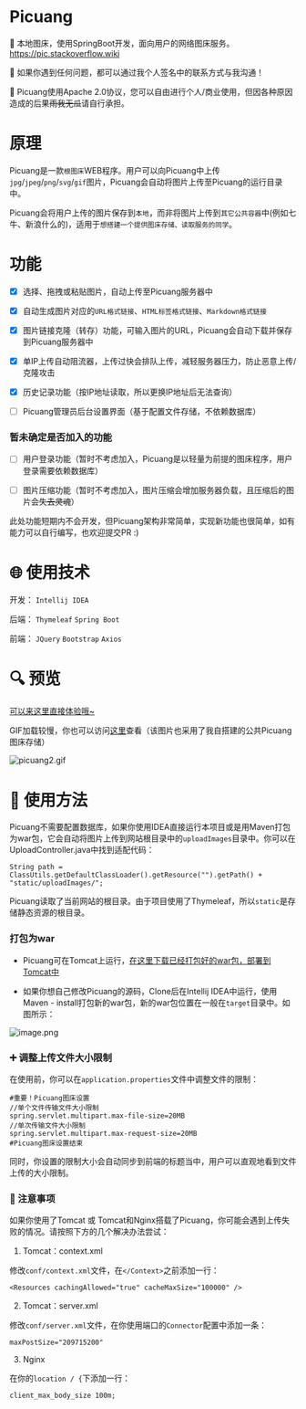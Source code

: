 # Picuang

:pushpin: 本地图床，使用SpringBoot开发，面向用户的网络图床服务。https://pic.stackoverflow.wiki

:wrench: 如果你遇到任何问题，都可以通过我个人签名中的联系方式与我沟通！

:bookmark: Picuang使用Apache 2.0协议，您可以自由进行个人/商业使用，但因各种原因造成的后果~~雨我无瓜~~请自行承担。

# 原理

Picuang是一款`根图床`WEB程序。用户可以向Picuang中上传`jpg`/`jpeg`/`png`/`svg`/`gif`图片，Picuang会自动将图片上传至Picuang的运行目录中。

Picuang会将用户上传的图片保存到`本地`，而非将图片上传到`其它公共容器`中(例如七牛、新浪什么的)，适用于`想搭建一个提供图床存储、读取服务的同学`。

# 功能

- [x] 选择、拖拽或粘贴图片，自动上传至Picuang服务器中

- [x] 自动生成图片对应的`URL格式链接`、`HTML标签格式链接`、`Markdown格式链接`

- [x] 图片链接克隆（转存）功能，可输入图片的URL，Picuang会自动下载并保存到Picuang服务器中

- [x] 单IP上传自动阻流器，上传过快会排队上传，减轻服务器压力，防止恶意上传/克隆攻击

- [x] 历史记录功能（按IP地址读取，所以更换IP地址后无法查询）

- [ ] Picuang管理员后台设置界面（基于配置文件存储，不依赖数据库）

### 暂未确定是否加入的功能

- [ ] 用户登录功能（暂时不考虑加入，Picuang是以轻量为前提的图床程序，用户登录需要依赖数据库）

- [ ] 图片压缩功能（暂时不考虑加入，图片压缩会增加服务器负载，且压缩后的图片会~~失去灵魂~~）

此处功能短期内不会开发，但Picuang架构非常简单，实现新功能也很简单，如有能力可以自行编写，也欢迎提交PR :)

# :globe_with_meridians: 使用技术

开发：
`Intellij IDEA`

后端：
`Thymeleaf`
`Spring Boot`

前端：
`JQuery`
`Bootstrap`
`Axios`

# :mag: 预览

[可以来这里直接体验哦~](https://pic.stackoverflow.wiki/)

GIF加载较慢，你也可以访问[这里](https://pic.stackoverflow.wiki/uploadImages/125/33/189/136/2019/11/06/22/29/484ca851-88cb-4554-9444-272f218781bd.gif)查看（该图片也采用了我自搭建的公共Picuang图床存储）

![picuang2.gif](https://pic.stackoverflow.wiki/uploadImages/125/33/189/136/2019/11/06/22/29/484ca851-88cb-4554-9444-272f218781bd.gif)

# :page_facing_up: 使用方法

Picuang不需要配置数据库，如果你使用IDEA直接运行本项目或是用Maven打包为war包，它会自动将图片上传到网站根目录中的`uploadImages`目录中。你可以在UploadController.java中找到适配代码：

```
String path = ClassUtils.getDefaultClassLoader().getResource("").getPath() + "static/uploadImages/";
```

Picuang读取了当前网站的根目录。由于项目使用了Thymeleaf，所以`static`是存储静态资源的根目录。

### 打包为war

* Picuang可在Tomcat上运行，[在这里下载已经打包好的war包，部署到Tomcat中](https://github.com/AdlerED/Picuang/releases)

* 如果你想自己修改Picuang的源码，Clone后在Intellij IDEA中运行，使用Maven - install打包新的war包，新的war包位置在一般在`target`目录中。如图所示：

![image.png](https://pic.stackoverflow.wiki/uploadImages/bce0a4b4-bd34-4e63-a3a5-74d898a9dd63.png)

### :heavy_plus_sign: 调整上传文件大小限制

在使用前，你可以在`application.properties`文件中调整文件的限制：

```
#重要！Picuang图床设置
//单个文件传输文件大小限制
spring.servlet.multipart.max-file-size=20MB
//单次传输文件大小限制
spring.servlet.multipart.max-request-size=20MB
#Picuang图床设置结束
```

同时，你设置的限制大小会自动同步到前端的标题当中，用户可以直观地看到文件上传的大小限制。

### :rotating_light: 注意事项

如果你使用了Tomcat 或 Tomcat和Nginx搭载了Picuang，你可能会遇到上传失败的情况。请按照下方的几个解决办法尝试：

1. Tomcat：context.xml

修改`conf/context.xml`文件，在`</Context>`之前添加一行：

```
<Resources cachingAllowed="true" cacheMaxSize="100000" />
```

2. Tomcat：server.xml

修改`conf/server.xml`文件，在你使用端口的`Connector`配置中添加一条：

```
maxPostSize="209715200"
```

3. Nginx

在你的`location / {`下添加一行：

```
client_max_body_size 100m;
```